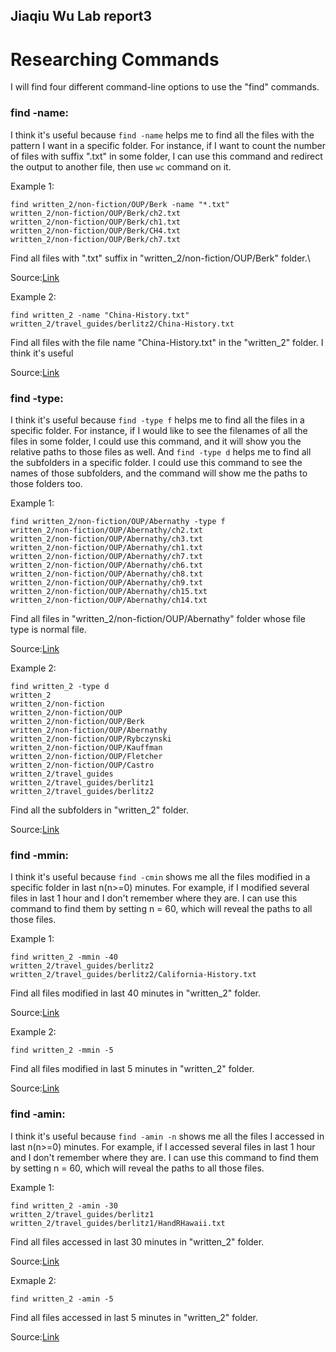 ## Jiaqiu Wu Lab report3
# Researching Commands

I will find four different command-line options to use the "find" commands.

### find -name:

I think it's useful because `find -name` helps me to find all the files with the pattern I want in a specific folder. For instance, if I want to count the number of files with suffix ".txt" in some folder, I can use this command and redirect the output to another file, then use `wc` command on it.

Example 1:

```
find written_2/non-fiction/OUP/Berk -name "*.txt" 
written_2/non-fiction/OUP/Berk/ch2.txt
written_2/non-fiction/OUP/Berk/ch1.txt
written_2/non-fiction/OUP/Berk/CH4.txt
written_2/non-fiction/OUP/Berk/ch7.txt
```

Find all files with ".txt" suffix in "written_2/non-fiction/OUP/Berk" folder.\

Source:[Link](https://linuxize.com/post/how-to-find-files-in-linux-using-the-command-line)

Example 2:

```
find written_2 -name "China-History.txt"
written_2/travel_guides/berlitz2/China-History.txt
```

Find all files with the file name "China-History.txt" in the "written_2" folder.
I think it's useful 

Source:[Link](https://linuxize.com/post/how-to-find-files-in-linux-using-the-command-line)


### find -type:

I think it's useful because `find -type f` helps me to find all the files in a specific folder. For instance, if I would like to see the filenames of all the files in some folder, I could use this command, and it will show you the relative paths to those files as well.
And `find -type d` helps me to find all the subfolders in a specific folder. I could use this command to see the names of those subfolders, and the command will show me the paths to those folders too.

Example 1:

```
find written_2/non-fiction/OUP/Abernathy -type f
written_2/non-fiction/OUP/Abernathy/ch2.txt
written_2/non-fiction/OUP/Abernathy/ch3.txt
written_2/non-fiction/OUP/Abernathy/ch1.txt
written_2/non-fiction/OUP/Abernathy/ch7.txt
written_2/non-fiction/OUP/Abernathy/ch6.txt
written_2/non-fiction/OUP/Abernathy/ch8.txt
written_2/non-fiction/OUP/Abernathy/ch9.txt
written_2/non-fiction/OUP/Abernathy/ch15.txt
written_2/non-fiction/OUP/Abernathy/ch14.txt
```

Find all files in "written_2/non-fiction/OUP/Abernathy" folder whose file type is normal file.

Source:[Link](https://linuxize.com/post/how-to-find-files-in-linux-using-the-command-line)

Example 2:

```
find written_2 -type d                          
written_2
written_2/non-fiction
written_2/non-fiction/OUP
written_2/non-fiction/OUP/Berk
written_2/non-fiction/OUP/Abernathy
written_2/non-fiction/OUP/Rybczynski
written_2/non-fiction/OUP/Kauffman
written_2/non-fiction/OUP/Fletcher
written_2/non-fiction/OUP/Castro
written_2/travel_guides
written_2/travel_guides/berlitz1
written_2/travel_guides/berlitz2
```

Find all the subfolders in "written_2" folder.

Source:[Link](https://linuxize.com/post/how-to-find-files-in-linux-using-the-command-line)


### find -mmin:

I think it's useful because `find -cmin` shows me all the files modified in a specific folder in last n(n>=0) minutes. For example, if I modified several files in last 1 hour and I don't remember where they are. I can use this command to find them by setting n = 60, which will reveal the paths to all those files.

Example 1:

```
find written_2 -mmin -40
written_2/travel_guides/berlitz2
written_2/travel_guides/berlitz2/California-History.txt
```

Find all files modified in last 40 minutes in "written_2" folder.

Source:[Link](https://sysaix.com/43-practical-examples-of-linux-find-command)

Example 2:

```
find written_2 -mmin -5
```

Find all files modified in last 5 minutes in "written_2" folder.

Source:[Link](https://sysaix.com/43-practical-examples-of-linux-find-command)


### find -amin:

I think it's useful because `find -amin -n` shows me all the files I accessed in last n(n>=0) minutes. For example, if I accessed several files in last 1 hour and I don't remember where they are. I can use this command to find them by setting n = 60, which will reveal the paths to all those files.

Example 1:

```
find written_2 -amin -30
written_2/travel_guides/berlitz1
written_2/travel_guides/berlitz1/HandRHawaii.txt
```

Find all files accessed in last 30 minutes in "written_2" folder.

Source:[Link](https://geekflare.com/linux-find-commands)

Exmaple 2:

```
find written_2 -amin -5
```

Find all files accessed in last 5 minutes in "written_2" folder.

Source:[Link](https://geekflare.com/linux-find-commands)
